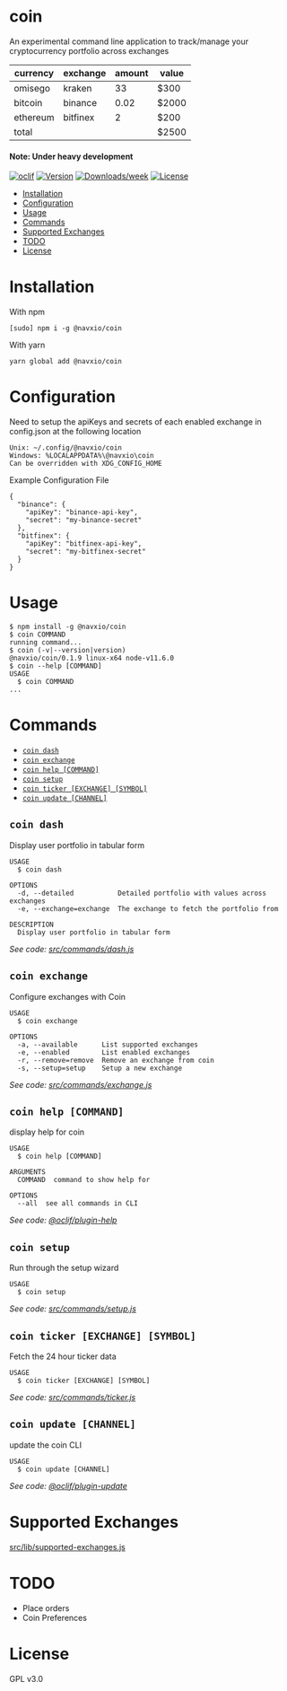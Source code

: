 coin
=======

An experimental command line application to track/manage your cryptocurrency portfolio across exchanges

| currency | exchange | amount | value |
|----------|----------|--------|-------|
| omisego  | kraken   | 33     | $300  |
| bitcoin  | binance  | 0.02   | $2000 |
| ethereum | bitfinex | 2      | $200  |
| total    |          |        | $2500 |

#### Note: Under heavy development
[![oclif](https://img.shields.io/badge/cli-oclif-brightgreen.svg)](https://oclif.io)
[![Version](https://img.shields.io/npm/v/@navxio/coin.svg)](https://npmjs.org/package/@navxio/coin)
[![Downloads/week](https://img.shields.io/npm/dw/@navxio/coin.svg)](https://npmjs.org/package/@navxio/coin)
[![License](https://img.shields.io/npm/l/@navxio/coin.svg)](https://github.com/navdeepio/coin/blob/master/package.json)

<!-- toc -->
* [Installation](#installation)
* [Configuration](#configuration)
* [Usage](#usage)
* [Commands](#commands)
* [Supported Exchanges](#supported-exchanges)
* [TODO](#todo)
* [License](#license)
<!-- tocstop -->
# Installation

With npm
```
[sudo] npm i -g @navxio/coin
```
With yarn
```
yarn global add @navxio/coin
```

# Configuration

Need to setup the apiKeys and secrets of each enabled exchange in config.json at the following location

    Unix: ~/.config/@navxio/coin
    Windows: %LOCALAPPDATA%\@navxio\coin
    Can be overridden with XDG_CONFIG_HOME


Example Configuration File

```
{
  "binance": {
    "apiKey": "binance-api-key",
    "secret": "my-binance-secret"
  },
  "bitfinex": {
    "apiKey": "bitfinex-api-key",
    "secret": "my-bitfinex-secret"
  }
}
```

# Usage
<!-- usage -->
```sh-session
$ npm install -g @navxio/coin
$ coin COMMAND
running command...
$ coin (-v|--version|version)
@navxio/coin/0.1.9 linux-x64 node-v11.6.0
$ coin --help [COMMAND]
USAGE
  $ coin COMMAND
...
```
<!-- usagestop -->
# Commands
<!-- commands -->
* [`coin dash`](#coin-dash)
* [`coin exchange`](#coin-exchange)
* [`coin help [COMMAND]`](#coin-help-command)
* [`coin setup`](#coin-setup)
* [`coin ticker [EXCHANGE] [SYMBOL]`](#coin-ticker-exchange-symbol)
* [`coin update [CHANNEL]`](#coin-update-channel)

## `coin dash`

Display user portfolio in tabular form

```
USAGE
  $ coin dash

OPTIONS
  -d, --detailed           Detailed portfolio with values across exchanges
  -e, --exchange=exchange  The exchange to fetch the portfolio from

DESCRIPTION
  Display user portfolio in tabular form
```

_See code: [src/commands/dash.js](https://github.com/navdeepio/coin/blob/v0.1.9/src/commands/dash.js)_

## `coin exchange`

Configure exchanges with Coin

```
USAGE
  $ coin exchange

OPTIONS
  -a, --available      List supported exchanges
  -e, --enabled        List enabled exchanges
  -r, --remove=remove  Remove an exchange from coin
  -s, --setup=setup    Setup a new exchange
```

_See code: [src/commands/exchange.js](https://github.com/navdeepio/coin/blob/v0.1.9/src/commands/exchange.js)_

## `coin help [COMMAND]`

display help for coin

```
USAGE
  $ coin help [COMMAND]

ARGUMENTS
  COMMAND  command to show help for

OPTIONS
  --all  see all commands in CLI
```

_See code: [@oclif/plugin-help](https://github.com/oclif/plugin-help/blob/v2.1.4/src/commands/help.ts)_

## `coin setup`

Run through the setup wizard

```
USAGE
  $ coin setup
```

_See code: [src/commands/setup.js](https://github.com/navdeepio/coin/blob/v0.1.9/src/commands/setup.js)_

## `coin ticker [EXCHANGE] [SYMBOL]`

Fetch the 24 hour ticker data

```
USAGE
  $ coin ticker [EXCHANGE] [SYMBOL]
```

_See code: [src/commands/ticker.js](https://github.com/navdeepio/coin/blob/v0.1.9/src/commands/ticker.js)_

## `coin update [CHANNEL]`

update the coin CLI

```
USAGE
  $ coin update [CHANNEL]
```

_See code: [@oclif/plugin-update](https://github.com/oclif/plugin-update/blob/v1.3.9/src/commands/update.ts)_
<!-- commandsstop -->

# Supported Exchanges
[src/lib/supported-exchanges.js](https://github.com/navdeepio/coin/blob/v0.1.9/src/lib/supported-exchanges.js)

# TODO
* Place orders
* Coin Preferences

# License
GPL v3.0
